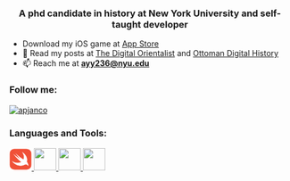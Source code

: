 <h3 align="center">A phd candidate in history at New York University and self-taught developer</h3>

- Download my iOS game at [App Store](https://apps.apple.com/us/app/temple-gems/id6450963181)
- 🔖 Read my posts at [The Digital Orientalist](https://digitalorientalist.com/author/yuksekyusuf/) and [Ottoman Digital History](https://www.digitalottomanstudies.com/post/natural-language-processing-in-ottoman-turkish-opportunities-and-drawbacks)
- 📫 Reach me at **ayy236@nyu.edu**
  

<h3 align="left">Follow me:</h3>
<p align="left">
<a href="https://twitter.com/ay_yuksek" target="blank"><img align="center" src="https://upload.wikimedia.org/wikipedia/sco/thumb/9/9f/Twitter_bird_logo_2012.svg/1200px-Twitter_bird_logo_2012.svg.png" alt="apjanco" height="30" width="40" /></a>
</p>


<h3 align="left">Languages and Tools:</h3>
<p align="left"> 
<a href="https://developer.apple.com/swift/" target="_blank"> <img src="https://raw.githubusercontent.com/devicons/devicon/master/icons/swift/swift-original.svg")
"alt="swift" width="40" height="40"/> </a>
<a href="https://www.python.org/" target="_blank"> <img src="https://upload.wikimedia.org/wikipedia/commons/c/c3/Python-logo-notext.svg")
"alt="python" width="40" height="40"/> </a> 
<a href="https://isocpp.org" target="_blank"> <img src="https://raw.githubusercontent.com/isocpp/logos/master/cpp_logo.png")
"alt="C++" width="40" height="40"/> </a> 
<a href="https://www.r-project.org/" target="_blank"> <img src="https://en.wikipedia.org/wiki/R_%28programming_language%29#/media/File:R_logo.svg")
"alt="R" width="40" height="40"/> </a> 
</p>
  
  
